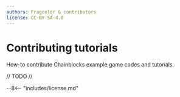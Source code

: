 ```yaml
---
authors: Fragcolor & contributors
license: CC-BY-SA-4.0
---
```


# Contributing tutorials

How-to contribute Chainblocks example game codes and tutorials.

// TODO //


--8<-- "includes/license.md"
